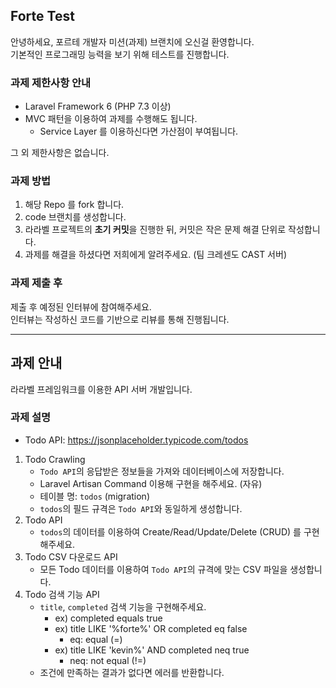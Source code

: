 ## Forte Test 

안녕하세요, 포르테 개발자 미션(과제) 브랜치에 오신걸 환영합니다.
<br>
기본적인 프로그래밍 능력을 보기 위해 테스트를 진행합니다.

### 과제 제한사항 안내

- Laravel Framework 6 (PHP 7.3 이상)
- MVC 패턴을 이용하여 과제를 수행해도 됩니다.
    - Service Layer 를 이용하신다면 가산점이 부여됩니다.

그 외 제한사항은 없습니다.

### 과제 방법

1. 해당 Repo 를 fork 합니다.
2. code 브랜치를 생성합니다.
3. 라라벨 프로젝트의 **초기 커밋**을 진행한 뒤, 커밋은 작은 문제 해결 단위로 작성합니다.
4. 과제를 해결을 하셨다면 저희에게 알려주세요. (팀 크레센도 CAST 서버)

### 과제 제출 후

제출 후 예정된 인터뷰에 참여해주세요. <br>
인터뷰는 작성하신 코드를 기반으로 리뷰를 통해 진행됩니다.

---

## 과제 안내 

라라벨 프레임워크를 이용한 API 서버 개발입니다.

### 과제 설명

- Todo API: https://jsonplaceholder.typicode.com/todos

1. Todo Crawling
    - `Todo API`의 응답받은 정보들을 가져와 데이터베이스에 저장합니다.
    - Laravel Artisan Command 이용해 구현을 해주세요. (자유)
    - 테이블 명: `todos` (migration)
    - `todos`의 필드 규격은 `Todo API`와 동일하게 생성합니다.
2. Todo API
    - `todos`의 데이터를 이용하여 Create/Read/Update/Delete (CRUD) 를 구현해주세요.
3. Todo CSV 다운로드 API
    - 모든 Todo 데이터를 이용하여 `Todo API`의 규격에 맞는 CSV 파일을 생성합니다.
4. Todo 검색 기능 API
    - `title`, `completed` 검색 기능을 구현해주세요. 
        - ex) completed equals true
        - ex) title LIKE '%forte%' OR completed eq false
            - eq: equal (=)
        - ex) title LIKE 'kevin%' AND completed neq true
            - neq: not equal (!=)
    - 조건에 만족하는 결과가 없다면 에러를 반환합니다.
